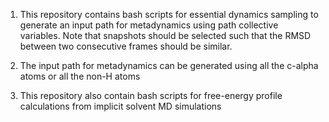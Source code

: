 1. This repository contains bash scripts for essential dynamics sampling to generate an input path for metadynamics using path collective variables. Note that snapshots should be selected such that the RMSD between two consecutive frames should be similar.

2. The input path for metadynamics can be generated using all the c-alpha atoms or all the non-H atoms

3. This repository also contain bash scripts for free-energy profile calculations from implicit solvent MD simulations
